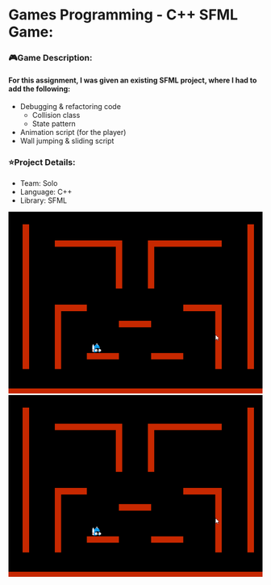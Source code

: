 <!-- Project Information -->
<div id="Project Imformation:">
  <h1>Games Programming - C++ SFML Game:</h1>
  <h3>🎮Game Description:</h3>
  <h4>For this assignment, I was given an existing SFML project, where I had to add the following:</h4>
  <ul>
    <li>Debugging & refactoring code
    <ul>
      <li> Collision class
      <li> State pattern
    </ul>
    <li>Animation script (for the player)
    <li>Wall jumping & sliding script
  </ul>
  <h3>⭐Project Details:</h3>
  <ul>
    <li>Team: Solo
    <li>Language: C++
    <li>Library: SFML
  </ul>
  <img src="README_Images/GamesProgramming_Clip.gif"/>
</div>

<!-- Project Image/Gif -->
<div id="header" align="center">
  <img src="README_Images/GamesProgramming_Clip.gif"/>
</div>
